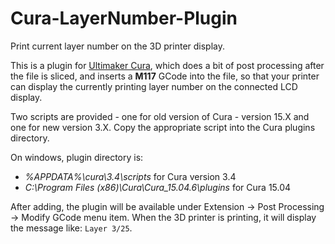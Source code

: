 # Cura-LayerNumber-Plugin
Print current layer number on the 3D printer display.

This is a plugin for [Ultimaker Cura](https://ultimaker.com/en/products/ultimaker-cura-software), which does a bit of post processing after the file is sliced, and inserts a **M117** GCode into the file, so that your printer can display the currently printing layer number on the connected LCD display.

Two scripts are provided - one for old version of Cura - version 15.X and one for new version 3.X. Copy the appropriate script into the Cura plugins directory. 

On windows, plugin directory is:
* *%APPDATA%\cura\3.4\scripts* for Cura version 3.4
* *C:\Program Files (x86)\Cura\Cura_15.04.6\plugins* for Cura 15.04

After adding, the plugin will be available under Extension -> Post Processing -> Modify GCode menu item. When the 3D printer is printing, it will display the message like: ```Layer 3/25```.
